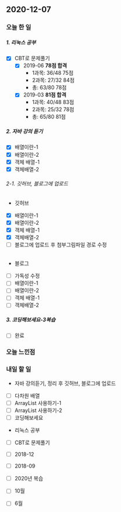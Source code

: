 2020-12-07
--

### 오늘 한 일
##### 1. 리눅스 공부

- [x] CBT로 문제풀기
  - [x] 2019-06  **78점 합격**
  	* 1과목: 36/48 75점
  	* 2과목: 27/32 84점
  	* 총: 63/80 78점
  - [x] 2019-03  **81점 합격**
  	* 1과목: 40/48 83점
  	* 2과목: 25/32 78점
  	* 총: 65/80 81점

##### 2. 자바 강의 듣기

- [x] 배열이란-1
- [x] 배열이란-2
- [x] 객체 배열-1
- [x] 객체배열-2

###### 2-1. 깃허브, 블로그에 업로드

- 깃허브
- [x] 배열이란-1
- [x] 배열이란-2
- [x] 객체 배열-1
- [x] 객체배열-2
- [ ] 블로그에 업로드 후 첨부그림파일 경로 수정<br><br>
- 블로그
- [ ] 가독성 수정
- [ ] 배열이란-1
- [ ] 배열이란-2
- [ ] 객체 배열-1
- [ ] 객체배열-2

##### 3. 코딩해보세요-3복습

- [ ] 완료

### 오늘 느낀점

### 내일 할 일
* 자바 강의듣기, 정리 후 깃허브, 블로그에 업로드
- [ ] 다차원 배열
- [ ] ArrayList 사용하기-1
- [ ] ArrayList 사용하기-2
- [ ] 코딩해보세요

* 리눅스 공부
- [ ] CBT로 문제풀기
- [ ] 2018-12
- [ ] 2018-09
- [ ]  2020년 복습
  - [ ] 10월
  - [ ] 6월 




